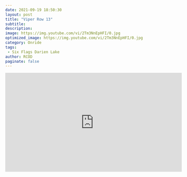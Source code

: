 ```yaml
---
date: 2021-09-19 18:50:30
layout: post
title: "Viper Row 13"
subtitle:
description:
image: https://img.youtube.com/vi/2Tm3NnEpHFI/0.jpg
optimized_image: https://img.youtube.com/vi/2Tm3NnEpHFI/0.jpg
category: Onride
tags:
 - Six Flags Darien Lake
author: RCOD
paginate: false
---
```


<iframe width="560" height="315" src="https://www.youtube.com/embed/2Tm3NnEpHFI?controls=0&amp;start=40" title="YouTube video player" frameborder="0" allow="accelerometer; autoplay; clipboard-write; encrypted-media; gyroscope; picture-in-picture" allowfullscreen></iframe>
